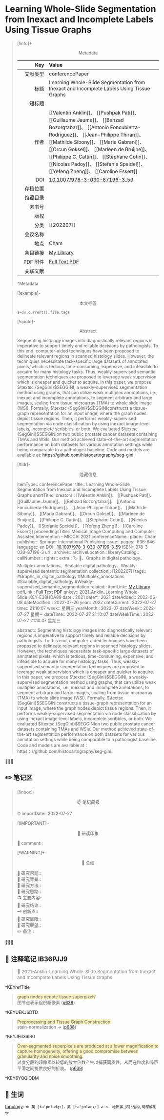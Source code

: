 # Learning Whole-Slide Segmentation from Inexact and Incomplete Labels Using Tissue Graphs
> [!info]+ <center>Metadata</center>
> 
> |<div style="width: 5em">Key</div>|Value|
> |--:|:--|
> |文献类型|conferencePaper|
> |标题|Learning Whole-Slide Segmentation from Inexact and Incomplete Labels Using Tissue Graphs|
> |短标题||
> |作者|[[Valentin Anklin]]、 [[Pushpak Pati]]、 [[Guillaume Jaume]]、 [[Behzad Bozorgtabar]]、 [[Antonio Foncubierta-Rodriguez]]、 [[Jean-Philippe Thiran]]、 [[Mathilde Sibony]]、 [[Maria Gabrani]]、 [[Orcun Goksel]]、 [[Marleen de Bruijne]]、 [[Philippe C. Cattin]]、 [[Stéphane Cotin]]、 [[Nicolas Padoy]]、 [[Stefanie Speidel]]、 [[Yefeng Zheng]]、 [[Caroline Essert]]|
> |DOI|[10.1007/978-3-030-87196-3_59](https://doi.org/10.1007/978-3-030-87196-3_59)|
> |存档位置||
> |馆藏目录||
> |索书号||
> |版权||
> |分类|[[202207]]|
> |会议名称||
> |地点|Cham|
> |条目链接|[My Library](zotero://select/library/items/E38HDA89)|
> |PDF 附件|[Full Text PDF](zotero://open-pdf/library/items/IB36PJJ9)|
> |关联文献||
> ^Metadata


> [!example]- <center>本文标签</center>
> 
> `$=dv.current().file.tags`


> [!quote]- <center>Abstract</center>
> 
> Segmenting histology images into diagnostically relevant regions is imperative to support timely and reliable decisions by pathologists. To this end, computer-aided techniques have been proposed to delineate relevant regions in scanned histology slides. However, the techniques necessitate task-specific large datasets of annotated pixels, which is tedious, time-consuming, expensive, and infeasible to acquire for many histology tasks. Thus, weakly-supervised semantic segmentation techniques are proposed to leverage weak supervision which is cheaper and quicker to acquire. In this paper, we propose $\textsc {SegGini}$SEGGINI, a weakly-supervised segmentation method using graphs, that can utilize weak multiplex annotations, i.e., inexact and incomplete annotations, to segment arbitrary and large images, scaling from tissue microarray (TMA) to whole slide image (WSI). Formally, $\textsc {SegGini}$SEGGINIconstructs a tissue-graph representation for an input image, where the graph nodes depict tissue regions. Then, it performs weakly-supervised segmentation via node classification by using inexact image-level labels, incomplete scribbles, or both. We evaluated $\textsc {SegGini}$SEGGINIon two public prostate cancer datasets containing TMAs and WSIs. Our method achieved state-of-the-art segmentation performance on both datasets for various annotation settings while being comparable to a pathologist baseline. Code and models are available at: https://github.com/histocartography/seg-gini.


> [!tldr]- <center>隐藏信息</center>
> 
> itemType:: conferencePaper
> title:: Learning Whole-Slide Segmentation from Inexact and Incomplete Labels Using Tissue Graphs
> shortTitle:: 
> creators:: [[Valentin Anklin]]、 [[Pushpak Pati]]、 [[Guillaume Jaume]]、 [[Behzad Bozorgtabar]]、 [[Antonio Foncubierta-Rodriguez]]、 [[Jean-Philippe Thiran]]、 [[Mathilde Sibony]]、 [[Maria Gabrani]]、 [[Orcun Goksel]]、 [[Marleen de Bruijne]]、 [[Philippe C. Cattin]]、 [[Stéphane Cotin]]、 [[Nicolas Padoy]]、 [[Stefanie Speidel]]、 [[Yefeng Zheng]]、 [[Caroline Essert]]
> proceedingsTitle:: Medical Image Computing and Computer Assisted Intervention – MICCAI 2021
> conferenceName:: 
> place:: Cham
> publisher:: Springer International Publishing
> issue:: 
> pages:: 636-646
> language:: en
> DOI:: [10.1007/978-3-030-87196-3_59](https://doi.org/10.1007/978-3-030-87196-3_59)
> ISBN:: 978-3-030-87196-3
> url:: []()
> archive:: 
> archiveLocation:: 
> libraryCatalog:: 
> callNumber:: 
> rights:: 
> extra:: 🏷️ 📒、Graphs in digital pathology、Multiplex annotations、Scalable digital pathology、Weakly-supervised semantic segmentation
> collection:: [[202207]]
> tags:: #Graphs_in_digital_pathology #Multiplex_annotations #Scalable_digital_pathology #Weakly-supervised_semantic_segmentation
> related:: 
> itemLink:: [My Library](zotero://select/library/items/E38HDA89)
> pdfLink:: [Full Text PDF](zotero://open-pdf/library/items/IB36PJJ9)
> qnkey:: 2021_Anklin_Learning Whole-Slide_KEY-E38HDA89
> date:: 2021
> dateY:: 2021
> dateAdded:: 2022-06-08
> dateModified:: 2022-07-26
> year:: 2022
> dateCurrent:: 2022-07-27
> time:: 21:10:07
> week:: 星期三
> yearMonth:: 2022-07
> dateWeek:: 2022-07-27 星期三
> dateTime:: 2022-07-27 21:10:07
> dateWeekTime:: 2022-07-27 21:10:07 星期三
> 
> abstract:: Segmenting histology images into diagnostically relevant regions is imperative to support timely and reliable decisions by pathologists. To this end, computer-aided techniques have been proposed to delineate relevant regions in scanned histology slides. However, the techniques necessitate task-specific large datasets of annotated pixels, which is tedious, time-consuming, expensive, and infeasible to acquire for many histology tasks. Thus, weakly-supervised semantic segmentation techniques are proposed to leverage weak supervision which is cheaper and quicker to acquire. In this paper, we propose $\textsc {SegGini}$SEGGINI, a weakly-supervised segmentation method using graphs, that can utilize weak multiplex annotations, i.e., inexact and incomplete annotations, to segment arbitrary and large images, scaling from tissue microarray (TMA) to whole slide image (WSI). Formally, $\textsc {SegGini}$SEGGINIconstructs a tissue-graph representation for an input image, where the graph nodes depict tissue regions. Then, it performs weakly-supervised segmentation via node classification by using inexact image-level labels, incomplete scribbles, or both. We evaluated $\textsc {SegGini}$SEGGINIon two public prostate cancer datasets containing TMAs and WSIs. Our method achieved state-of-the-art segmentation performance on both datasets for various annotation settings while being comparable to a pathologist baseline. Code and models are available at：https：//github.com/histocartography/seg-gini.


👣➿👣


## ✏️ 笔记区

>[!inbox]- <center>📫 笔记简报</center>
>
> ⏰ importDate:: 2022-07-27

> [!IMPORTANT]+ <center>🌱 研读印象</center>  
>
>📌 comment::  

> [!WARNING]+ <center>🐣 总结</center>  
>
>🎯 研究问题::  
🔎 研究背景::  
🚀 研究方法::  
🐔 研究思路::  
📺 主要内容::  
🎉 研究结论::  
🗝️ 创新点::  
💩 研究局限::  
🐾 研究展望::  
✏️ 备注::  


👣➿👣

## 📝 注释笔记 IB36PJJ9

> <span style="font-size: 15px;color: gray">📍 2021-Anklin-Learning Whole-Slide Segmentation from Inexact and Incomplete Labels Using Tissue Graphs</span>

^KEYrefTitle

> <span class="highlight" style="background-color: #ffd40040">graph nodes denote tissue superpixels</span>  
> 图节点表示组织超像素 ([p638](zotero://open-pdf/library/items/IB36PJJ9?page=638&annotation=UEKJ6DTD))

^KEYUEKJ6DTD

> <span class="highlight" style="background-color: #ffd40040">Preprocessing and Tissue Graph Construction.</span>  
> stain-normalization -> ([p638](zotero://open-pdf/library/items/IB36PJJ9?page=638&annotation=JF636ISG))

^KEYJF636ISG

> <span class="highlight" style="background-color: #ffd40040">Over-segmented superpixels are produced at a lower magnification to capture homogeneity, offering a good compromise between granularity and noise smoothing.</span>  
> 过度分段的超像素以较低的放大倍数产生以捕获同质性，从而在粒度和噪声平滑之间提供良好的折衷。 ([p639](zotero://open-pdf/library/items/IB36PJJ9?page=639&annotation=6YQQIQDM))

^KEY6YQQIQDM



## 📙 生词

[topology](zotero://open-pdf/library/items/IB36PJJ9?page=638&annotation=SXPGPRIG): `🔉 英 [tə'pɒlədʒɪ]，美 [tə'pɑlədʒɪ] ✔︎ n. 地质学,拓扑结构,局部解剖学`



